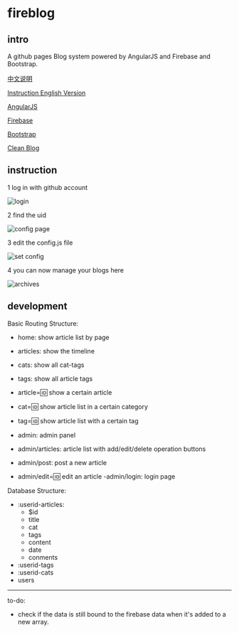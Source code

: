 fireblog
===

intro
---
A github pages Blog system powered by AngularJS and Firebase and Bootstrap.

[中文说明](http://cheng-kang.github.io/#/p=1457398271740)

[Instruction English Version](http://cheng-kang.github.io/#/p=1457399976958)

[AngularJS](https://angularjs.org/)

[Firebase](https://www.firebase.com/)

[Bootstrap](http://getbootstrap.com/)

[Clean Blog](http://startbootstrap.com/template-overviews/clean-blog/)

instruction
---

1 log in with github account

![login](http://7u2sl0.com1.z0.glb.clouddn.com/fireblog_login_with_github.png)

2 find the uid

![config page](http://7u2sl0.com1.z0.glb.clouddn.com/fireblog_config_page.png)

3 edit the config.js file

![set config](http://7u2sl0.com1.z0.glb.clouddn.com/fireblog_config.png)

4 you can now manage your blogs here

![archives](http://7u2sl0.com1.z0.glb.clouddn.com/fireblog_archives.png)


development
---
Basic Routing Structure:

- home: show article list by page
- articles: show the timeline
- cats: show all cat-tags
- tags: show all article tags

- article=:id: show a certain article
- cat=:id: show article list in a certain category
- tag=:id: show article list with a certain tag

- admin: admin panel
- admin/articles: article list with add/edit/delete operation buttons
- admin/post: post a new article
- admin/edit=:id: edit an article
-admin/login: login page

Database Structure:
- :userid-articles:
  - $id
  - title
  - cat
  - tags
  - content
  - date
  - conments
- :userid-tags
- :userid-cats
- users

-----------
to-do:
- check if the data is still bound to the firebase data when it's added to a new array.
